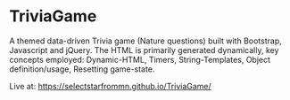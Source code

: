 # TriviaGame

A themed data-driven Trivia game (Nature questions) built with Bootstrap, Javascript and jQuery.
The HTML is primarily generated dynamically, key concepts employed: Dynamic-HTML, Timers, String-Templates, Object definition/usage, Resetting game-state.

Live at: https://selectstarfrommn.github.io/TriviaGame/